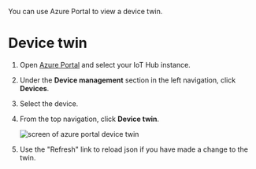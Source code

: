 You can use Azure Portal to view a device twin.

# Device twin

1. Open [Azure Portal](https://portal.azure.com/) and select your IoT Hub instance.

2. Under the **Device management** section in the left navigation, click **Devices**.

3. Select the device.

4. From the top navigation, click **Device twin**.

    ![screen of azure portal device twin](media/azure-portal.png)

5. Use the "Refresh" link to reload json if you have made a change to the twin. 